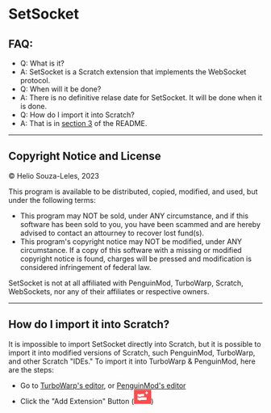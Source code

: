 # SetSocket
## FAQ:
 * Q: What is it?
 * A: SetSocket is a Scratch extension that implements the WebSocket protocol.
 * Q: When will it be done?
 * A: There is no definitive relase date for SetSocket. It will be done when it is done.
 * Q: How do I import it into Scratch?
 * A: That is in [section 3](#how-do-i-import-it-into-scratch) of the README.
***
## Copyright Notice and License
© Helio Souza-Leles, 2023

This program is available to be distributed, copied, modified, and used, but under the following terms:
* This program may NOT be sold, under ANY circumstance, and if this software has been sold to you, you have been scammed and are hereby advised to contact an attourney to recover lost fund(s).
* This program's copyright notice may NOT be modified, under ANY circumstance. If a copy of this software with a missing or modified copyright notice is found, charges will be pressed and modification is considered infringement of federal law.

SetSocket is not at all affiliated with PenguinMod, TurboWarp, Scratch, WebSockets, nor any of their affiliates or respective owners.
***
## How do I import it into Scratch?
It is impossible to import SetSocket directly into Scratch, but it is possible to import it into modified versions of Scratch, such PenguinMod, TurboWarp, and other Scratch "IDEs."
To import it into TurboWarp & PenguinMod, here are the steps:
 * Go to [TurboWarp's editor](https://turbowarp.org/editor), or [PenguinMod's editor](https://studio.penguinmod.site)
 * Click the "Add Extension" Button (<img src="images/add-ext-btn.png" alt="TurboWarp's Add Extension Button"/>)

